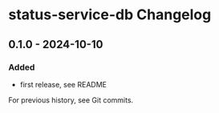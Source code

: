 # status-service-db Changelog

## 0.1.0 - 2024-10-10

### Added
- first release, see README

For previous history, see Git commits.